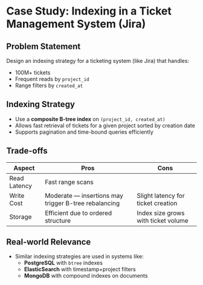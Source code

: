 # Case Study: Indexing in a Ticket Management System (Jira)

## Problem Statement

Design an indexing strategy for a ticketing system (like Jira) that handles:

- 100M+ tickets
- Frequent reads by `project_id`
- Range filters by `created_at`

## Indexing Strategy

- Use a **composite B-tree index** on `(project_id, created_at)`
- Allows fast retrieval of tickets for a given project sorted by creation date
- Supports pagination and time-bound queries efficiently

## Trade-offs

| Aspect        | Pros                                 | Cons                                |
|---------------|--------------------------------------|-------------------------------------|
| Read Latency  | Fast range scans                     |                                     |
| Write Cost    | Moderate — insertions may trigger B-tree rebalancing | Slight latency for ticket creation |
| Storage       | Efficient due to ordered structure   | Index size grows with ticket volume |

## Real-world Relevance

- Similar indexing strategies are used in systems like:
  - **PostgreSQL** with `btree` indexes
  - **ElasticSearch** with timestamp+project filters
  - **MongoDB** with compound indexes on documents
